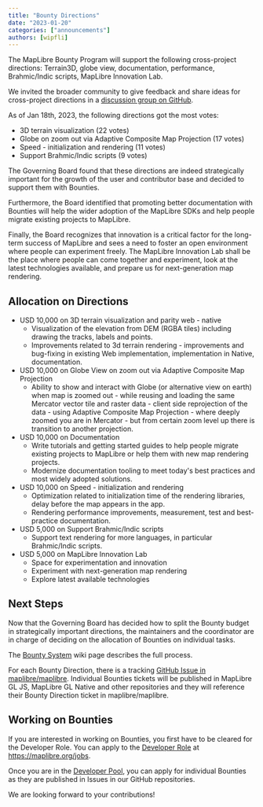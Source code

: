 ```yaml
---
title: "Bounty Directions"
date: "2023-01-20"
categories: ["announcements"]
authors: [wipfli]
---
```


The MapLibre Bounty Program will support the following cross-project directions: Terrain3D, globe view, documentation, performance, Brahmic/Indic scripts, MapLibre Innovation Lab.

We invited the broader community to give feedback and share ideas for cross-project directions in a [discussion group on GitHub](https://github.com/maplibre/maplibre/discussions/categories/bounties-cross-project-directions?discussions_q=category%3A%22Bounties+-+cross-project+directions%22+sort%3Atop).

As of Jan 18th, 2023, the following directions got the most votes:

- 3D terrain visualization (22 votes)
- Globe on zoom out via Adaptive Composite Map Projection (17 votes)
- Speed - initialization and rendering (11 votes)
- Support Brahmic/Indic scripts (9 votes)

The Governing Board found that these directions are indeed strategically important for the growth of the user and contributor base and decided to support them with Bounties.

Furthermore, the Board identified that promoting better documentation with Bounties will help the wider adoption of the MapLibre SDKs and help people migrate existing projects to MapLibre.

Finally, the Board recognizes that innovation is a critical factor for the long-term success of MapLibre and sees a need to foster an open environment where people can experiment freely. The MapLibre Innovation Lab shall be the place where people can come together and experiment, look at the latest technologies available, and prepare us for next-generation map rendering.

## Allocation on Directions

- USD 10,000 on 3D terrain visualization and parity web - native
  - Visualization of the elevation from DEM (RGBA tiles) including drawing the tracks, labels and points.
  - Improvements related to 3d terrain rendering - improvements and bug-fixing in existing Web implementation, implementation in Native, documentation.
- USD 10,000 on Globe View on zoom out via Adaptive Composite Map Projection
  - Ability to show and interact with Globe (or alternative view on earth) when map is zoomed out - while reusing and loading the same Mercator vector tile and raster data - client side reprojection of the data - using Adaptive Composite Map Projection - where deeply zoomed you are in Mercator - but from certain zoom level up there is transition to another projection.
- USD 10,000 on Documentation
  - Write tutorials and getting started guides to help people migrate existing projects to MapLibre or help them with new map rendering projects.
  - Modernize documentation tooling to meet today's best practices and most widely adopted solutions.
- USD 10,000 on Speed - initialization and rendering
  - Optimization related to initialization time of the rendering libraries, delay before the map appears in the app.
  - Rendering performance improvements, measurement, test and best-practice documentation.
- USD 5,000 on Support Brahmic/Indic scripts
  - Support text rendering for more languages, in particular Brahmic/Indic scripts.
- USD 5,000 on MapLibre Innovation Lab
  - Space for experimentation and innovation
  - Experiment with next-generation map rendering
  - Explore latest available technologies

## Next Steps

Now that the Governing Board has decided how to split the Bounty budget in strategically important directions, the maintainers and the coordinator are in charge of deciding on the allocation of Bounties on individual tasks.

The [Bounty System](https://github.com/maplibre/maplibre/wiki/Bounty-System) wiki page describes the full process.

For each Bounty Direction, there is a tracking [GitHub Issue in maplibre/maplibre](https://github.com/maplibre/maplibre/issues?q=is%3Aissue+is%3Aopen+label%3A%22bounty+direction%22). Individual Bounties tickets will be published in MapLibre GL JS, MapLibre GL Native and other repositories and they will reference their Bounty Direction ticket in maplibre/maplibre.

## Working on Bounties

If you are interested in working on Bounties, you first have to be cleared for the Developer Role. You can apply to the [Developer Role](https://github.com/maplibre/maplibre/wiki/Developer-Role) at https://maplibre.org/jobs.

Once you are in the [Developer Pool](https://github.com/maplibre/maplibre/wiki/Developer-Role#current-role-holders-developer-pool), you can apply for individual Bounties as they are published in Issues in our GitHub repositories.

We are looking forward to your contributions!
